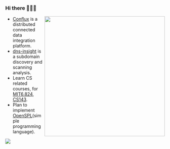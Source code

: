 ### Hi there 👋👋👋
<img align='right' src="https://github-readme-stats.vercel.app/api?username=section9-lab&count_private=true&show_icons=true" width="380">

- [Conflux](https://github.com/section9-lab/conflux) is a distributed connected data integration platform.
- [dns-insight](https://dns-insight.onrender.com/) is a subdomain discovery and scanning analysis.
- Learn CS related courses, for [MIT6.824](https://csdiy.wiki/%E5%B9%B6%E8%A1%8C%E4%B8%8E%E5%88%86%E5%B8%83%E5%BC%8F%E7%B3%BB%E7%BB%9F/MIT6.824/), [CS143](https://web.stanford.edu/class/cs143/?C=N;O=D).
- Plan to implement [OpenSPL](https://github.com/section9-lab/OpenSPL)(simple programming language).

![](https://komarev.com/ghpvc/?username=section9-lab&color=dc143c)
